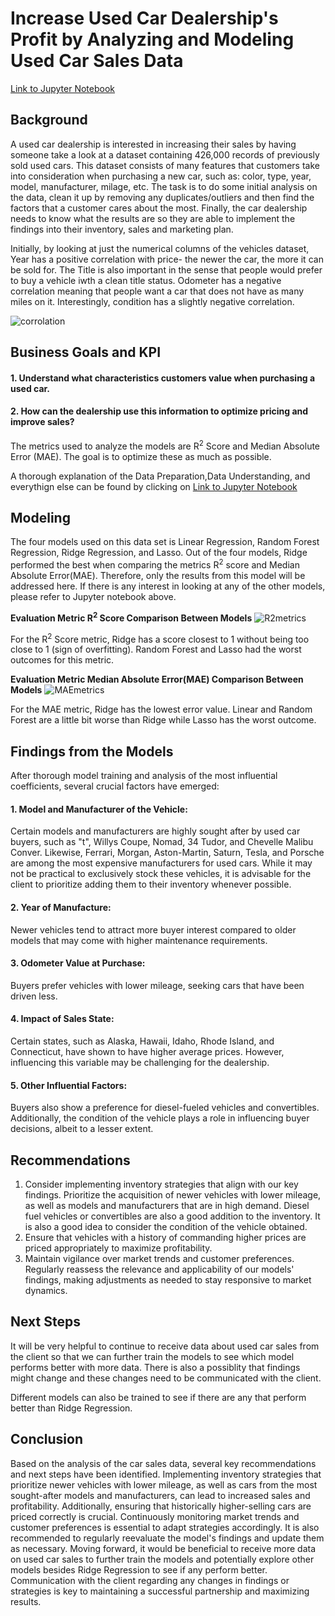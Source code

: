 # Increase Used Car Dealership's Profit by Analyzing and Modeling Used Car Sales Data 

[Link to Jupyter Notebook](https://github.com/anjana250/price_of_car/blob/main/practical_application_II_starter/Price_of_Car_final.ipynb)
## Background
A used car dealership is interested in increasing their sales by having someone take a look at a dataset containing 426,000 records of previously sold used cars. This dataset consists of many features that customers take into consideration when purchasing a new car, such as: color, type, year, model, manufacturer, milage, etc. The task is to do some initial analysis on the data, clean it up by removing any duplicates/outliers and then find the factors that a customer cares about the most. Finally, the car dealership needs to know what the results are so they are able to implement the findings into their inventory, sales and marketing plan.

Initially, by looking at just the numerical columns of the vehicles dataset, Year has a positive correlation with price- the newer the car, the more it can be sold for. The Title is also important in the sense that people would prefer to buy a vehicle iwth a clean title status. Odometer has a negative correlation meaning that people want a car that does not have as many miles on it. Interestingly, condition has a slightly negative correlation.

![corrolation](https://github.com/anjana250/price_of_car/assets/15185723/ba54d933-7920-4089-87e5-966e4cd24aae)

## Business Goals and KPI
#### 1. Understand what characteristics customers value when purchasing a used car.
#### 2. How can the dealership use this information to optimize pricing and improve sales?

The metrics used to analyze the models are R<sup>2</sup> Score and Median Absolute Error (MAE). The goal is to optimize these as much as possible.

A thorough explanation of the Data Preparation,Data Understanding, and everythign else can be found by clicking on [Link to Jupyter Notebook](https://github.com/anjana250/price_of_car/blob/main/practical_application_II_starter/Price_of_Car_final.ipynb)

## Modeling
The four models used on this data set is Linear Regression, Random Forest Regression, Ridge Regression, and Lasso. Out of the four models, Ridge performed the best when comparing the metrics R<sup>2</sup> score and Median Absolute Error(MAE). Therefore, only the results from this model will be addressed here. If there is any interest in looking at any of the other models, please refer to Jupyter notebook above.


**Evaluation Metric R<sup>2</sup> Score Comparison Between Models**
![R2metrics](https://github.com/anjana250/price_of_car/assets/15185723/32139aec-76bd-4922-a53c-1e42a3f3f006)

For the R<sup>2</sup> Score metric, Ridge has a score closest to 1 without being too close to 1 (sign of overfitting). Random Forest and Lasso had the worst outcomes for this metric.

**Evaluation Metric Median Absolute Error(MAE) Comparison Between Models**
![MAEmetrics](https://github.com/anjana250/price_of_car/assets/15185723/b58eb7fc-b548-4aa5-8932-abfbbc177a7c)

For the MAE metric, Ridge has the lowest error value. Linear and Random Forest are a little bit worse than Ridge while Lasso has the worst outcome.

## Findings from the Models
After thorough model training and analysis of the most influential coefficients, several crucial factors have emerged:

#### 1. Model and Manufacturer of the Vehicle:
Certain models and manufacturers are highly sought after by used car buyers, such as "t", Willys Coupe, Nomad, 34 Tudor, and Chevelle Malibu Conver. Likewise, Ferrari, Morgan, Aston-Martin, Saturn, Tesla, and Porsche are among the most expensive manufacturers for used cars. While it may not be practical to exclusively stock these vehicles, it is advisable for the client to prioritize adding them to their inventory whenever possible.

#### 2. Year of Manufacture:
Newer vehicles tend to attract more buyer interest compared to older models that may come with higher maintenance requirements.

#### 3. Odometer Value at Purchase:
Buyers prefer vehicles with lower mileage, seeking cars that have been driven less.

#### 4. Impact of Sales State:
Certain states, such as Alaska, Hawaii, Idaho, Rhode Island, and Connecticut, have shown to have higher average prices. However, influencing this variable may be challenging for the dealership.

#### 5. Other Influential Factors:
Buyers also show a preference for diesel-fueled vehicles and convertibles. Additionally, the condition of the vehicle plays a role in influencing buyer decisions, albeit to a lesser extent.

## Recommendations
1. Consider implementing inventory strategies that align with our key findings. Prioritize the acquisition of newer vehicles with lower mileage, as well as models and manufacturers that are in high demand. Diesel fuel vehicles or convertibles are also a good addition to the inventory. It is also a good idea to consider the condition of the vehicle obtained.
2. Ensure that vehicles with a history of commanding higher prices are priced appropriately to maximize profitability.
3. Maintain vigilance over market trends and customer preferences. Regularly reassess the relevance and applicability of our models' findings, making adjustments as needed to stay responsive to market dynamics.

## Next Steps
It will be very helpful to continue to receive data about used car sales from the client so that we can further train the models to see which model performs better with more data. There is also a possiblity that findings might change and these changes need to be communicated with the client.

Different models can also be trained to see if there are any that perform better than Ridge Regression.

## Conclusion
Based on the analysis of the car sales data, several key recommendations and next steps have been identified. Implementing inventory strategies that prioritize newer vehicles with lower mileage, as well as cars from the most sought-after models and manufacturers, can lead to increased sales and profitability. Additionally, ensuring that historically higher-selling cars are priced correctly is crucial.
Continuously monitoring market trends and customer preferences is essential to adapt strategies accordingly. It is also recommended to regularly reevaluate the model's findings and update them as necessary.
Moving forward, it would be beneficial to receive more data on used car sales to further train the models and potentially explore other models besides Ridge Regression to see if any perform better. Communication with the client regarding any changes in findings or strategies is key to maintaining a successful partnership and maximizing results.
